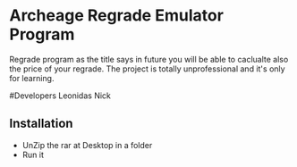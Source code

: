 # Archeage Regrade Emulator Program
Regrade program as the title says in future you will be able to caclualte also the price of your regrade.
The project is totally unprofessional and it's only for learning.

#Developers
Leonidas
Nick

## Installation
- UnZip the rar at Desktop in a folder
- Run it